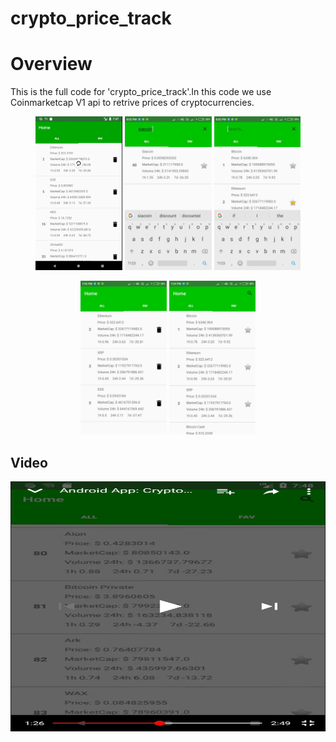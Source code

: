 # crypto_price_track

Overview
============
This is the full code for 'crypto_price_track'.In this code we use Coinmarketcap V1 api to retrive prices of cryptocurrencies.

<p align = 'center'>
<img src = 'ScreenShots/Capture.PNG' height = '246px'>
<img src = 'ScreenShots/photo_2018-08-12_20-03-15.jpg' height = '246px'>
<img src = 'ScreenShots/photo_2018-08-12_20-03-20.jpg' height = '246px'>
</p>
<p align = 'center'>
<img src = 'ScreenShots/photo_2018-08-12_20-03-26.jpg' height = '246px'>
<img src = 'ScreenShots/photo_2018-08-12_20-03-31.jpg' height = '246px'>  
</p>

## Video
<div align = 'center'>
     <a href = 'https://www.youtube.com/watch?v=i2D-BFastmw'>
        <img src = 'ScreenShots/photo_2018-08-12_20-47-28.jpg ' alt = 'Click to go to YouTube!' width = '800px' height = '400px'>
     </a>
</div>
